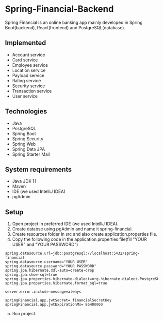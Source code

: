 # Spring-Financial-Backend
 Spring Financial is an online banking app mainly developed in Spring Boot(backend), React(frontend) and PostgreSQL(database).
 
## Implemented

- Account service
- Card service
- Employee service
- Location service
- Payload service
- Rating service
- Security service
- Transaction service
- User service

## Technologies

- Java
- PostgreSQL
- Spring Boot
- Spring Security
- Spring Web
- Spring Data JPA
- Spring Starter Mail

## System requirements

- Java JDK 11
- Maven
- IDE (we used IntelliJ IDEA)
- pgAdmin

## Setup

1. Open project in preferred IDE (we used IntelliJ IDEA).
2. Create databse using pgAdmin and name it spring-financial.
3. Create resources folder in src and also create application.properties file.
4. Copy the following code in the application.properties file(fill "YOUR USER" and "YOUR PASSWORD")
```
spring.datasource.url=jdbc:postgresql://localhost:5432/spring-financial
spring.datasource.username="YOUR USER"
spring.datasource.password="YOUR PASSWORD"
spring.jpa.hibernate.ddl-auto=create-drop
spring.jpa.show-sql=true
spring.jpa.properties.hibernate.dialect=org.hibernate.dialect.PostgreSQLDialect
spring.jpa.properties.hibernate.format_sql=true

server.error.include-message=always

springFinancial.app.jwtSecret= financialSecretKey
springFinancial.app.jwtExpirationMs= 86400000 
```
5. Run project.
